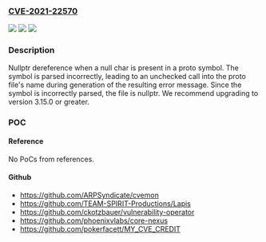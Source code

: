 ### [CVE-2021-22570](https://cve.mitre.org/cgi-bin/cvename.cgi?name=CVE-2021-22570)
![](https://img.shields.io/static/v1?label=Product&message=Protobuf&color=blue)
![](https://img.shields.io/static/v1?label=Version&message=%3C%203.15.0%20&color=brighgreen)
![](https://img.shields.io/static/v1?label=Vulnerability&message=CWE-476%20NULL%20Pointer%20Dereference&color=brighgreen)

### Description

Nullptr dereference when a null char is present in a proto symbol. The symbol is parsed incorrectly, leading to an unchecked call into the proto file's name during generation of the resulting error message. Since the symbol is incorrectly parsed, the file is nullptr. We recommend upgrading to version 3.15.0 or greater.

### POC

#### Reference
No PoCs from references.

#### Github
- https://github.com/ARPSyndicate/cvemon
- https://github.com/TEAM-SPIRIT-Productions/Lapis
- https://github.com/ckotzbauer/vulnerability-operator
- https://github.com/phoenixvlabs/core-nexus
- https://github.com/pokerfacett/MY_CVE_CREDIT

